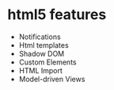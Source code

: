 html5 features
=====

- Notifications
- Html templates
- Shadow DOM
- Custom Elements
- HTML Import
- Model-driven Views
